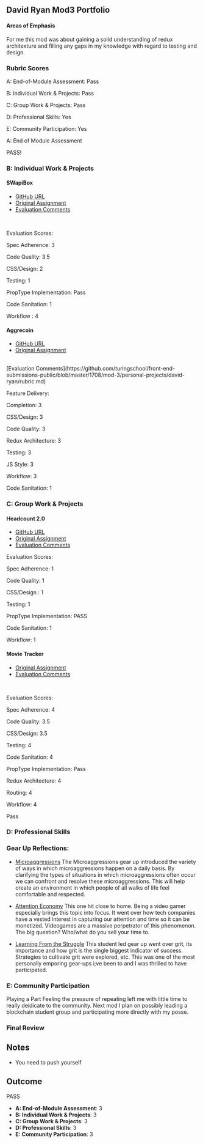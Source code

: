 ## David Ryan Mod3 Portfolio
 #### Areas of Emphasis
 
 For me this mod was about gaining a solid understanding of redux architexture and filling any gaps in my knowledge with regard to testing and design.
 
 ### Rubric Scores
 
 A: End-of-Module Assessment: Pass
 
 B: Individual Work & Projects: Pass
 
 C: Group Work & Projects: Pass
 
 D: Professional Skills: Yes
 
 E: Community Participation: Yes
 
 A: End of Module Assessment
 
 PASS!
 
 ### B: Individual Work & Projects
 
 #### SWapiBox
 
 * [GitHub URL](https://github.com/davidjryan/swapi2.0)
 * [Original Assignment](http://frontend.turing.io/projects/swapi-box.html)
 * [Evaluation Comments](https://github.com/turingschool/front-end-submissions-public/blob/master/1708/mod-3/swapi/david.md)
 <br>
 
 Evaluation Scores:
 
 Spec Adherence: 3
 
 Code Quality: 3.5
 
 CSS/Design: 2
 
 Testing: 1 
 
 PropType Implementation: Pass
 
 Code Sanitation: 1 
 
 Workflow : 4 
 
 #### Aggrecoin
 
 * [GitHub URL](https://github.com/davidjryan/aggrecoin)
 * [Original Assignment](http://frontend.turing.io/projects/self-directed-project.html)
 <br>
 [Evaluation Comments](https://github.com/turingschool/front-end-submissions-public/blob/master/1708/mod-3/personal-projects/david-ryan/rubric.md)
 
 Feature Delivery:
 
 Completion: 3
 
 CSS/Design: 3
 
 Code Quality: 3
 
 Redux Architecture: 3
 
 Testing: 3
 
 JS Style: 3
 
 Workflow: 3
 
 Code Sanitation: 1
 
 ### C: Group Work & Projects
 
 #### Headcount 2.0
 
 * [GitHub URL](https://github.com/davidjryan/headcount2.1)
 * [Original Assignment](https://github.com/turingschool-examples/headcount2.0)
 * [Evaluation Comments](https://github.com/turingschool/front-end-submissions-public/blob/master/1708/mod-3/headcount/davidryan/template.md)
 
 Evaluation Scores:
 
 Spec Adherence: 1
 
 Code Quality: 1
 
 CSS/Design : 1
 
 Testing: 1
 
 PropType Implementation: PASS
 
 Code Sanitation: 1
 
 Workflow: 1
 
 #### Movie Tracker
 
 * [Original Assignment](https://github.com/turingschool-examples/movie-tracker)
 * [Evaluation Comments](https://github.com/turingschool/front-end-submissions-public/blob/master/1708/mod-3/movie-tracker/thomas-sam-djr.md)
 <br>
 
 Evaluation Scores:
 
 Spec Adherence: 4
 
 Code Quality: 3.5
 
 CSS/Design: 3.5
 
 Testing: 4
 
 Code Sanitation: 4
 
 PropType Implementation: Pass
 
 Redux Architecture: 4
 
 Routing: 4
 
 Workflow: 4
 
 Pass
 ### D: Professional Skills
 
 ### Gear Up Reflections:
 
 * [Microaggressions](https://github.com/turingschool/gear-up/blob/master/microaggressions_update.md)
 The Microaggressions gear up introduced the variety of ways in which microaggressions happen on a daily basis. By clarifying the types of situations in which microaggressions often occur we can confront and resolve these microaggressions. This will help create an environment in which people of all walks of life feel comfortable and respected.
 
 
 * [Attention Economy](https://github.com/turingschool/gear-up/blob/master/Attention_Economy.md)
 This one hit close to home. Being a video gamer especially brings this topic into focus. It went over how tech companies have a vested interest in capturing our attention and time so it can be monetized. Videogames are a massive perpetrator of this phenomenon. The big question?  Who/what do you sell your time to.
 
 * [Learning From the Struggle](https://github.com/turingschool/gear-up/blob/master/m4_sessions/1711-inning/Group_2.md)
 This student led gear up went over grit, its importance and how grit is the single biggest indicator of success.  Strategies to cultivate grit were explored, etc.  This was one of the most personally emporing gear-ups i;ve been to and I was thrilled to have participated.
 
 ### E: Community Participation
 
 Playing a Part
 Feeling the pressure of repeating left me with little time to really deidicate to the community.  Next mod I plan on possibly leading a blockchain student group and participating more directly with my posse.
 ### Final Review
 
 ## Notes
  - You need to push yourself 
 
 ## Outcome
 
 PASS
 
* **A: End-of-Module Assessment**: 3
* **B: Individual Work & Projects**: 3
* **C: Group Work & Projects**: 3
* **D: Professional Skills**: 3
* **E: Community Participation**: 3
